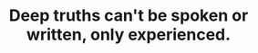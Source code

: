 ---
title: Deep truths can't be spoken or written, only experienced.
tags: experience inspection TMWT
---